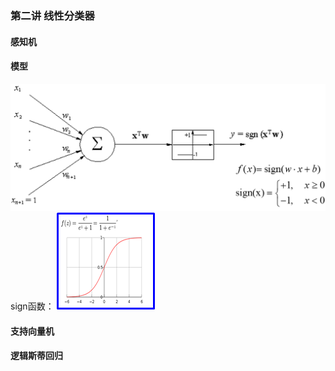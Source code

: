 ### 第二讲 线性分类器
#### 感知机
#### 模型
![](images/2019-05-31-15-55-26.png)
sign函数：
![](images/2019-05-31-15-56-00.png)

#### 支持向量机
#### 逻辑斯蒂回归
